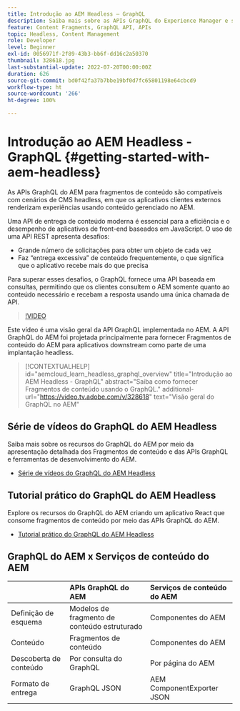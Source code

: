 ```yaml
---
title: Introdução ao AEM Headless — GraphQL
description: Saiba mais sobre as APIs GraphQL do Experience Manager e seus recursos.
feature: Content Fragments, GraphQL API, APIs
topic: Headless, Content Management
role: Developer
level: Beginner
exl-id: 0056971f-2f89-43b3-bb6f-dd16c2a50370
thumbnail: 328618.jpg
last-substantial-update: 2022-07-20T00:00:00Z
duration: 626
source-git-commit: bd0f42fa37b7bbe19bf0d7fc65801198e64cbcd9
workflow-type: ht
source-wordcount: '266'
ht-degree: 100%

---
```


# Introdução ao AEM Headless - GraphQL {#getting-started-with-aem-headless}

As APIs GraphQL do AEM para fragmentos de conteúdo
são compatíveis com cenários de CMS headless, em que os aplicativos clientes externos renderizam experiências usando conteúdo gerenciado no AEM.

Uma API de entrega de conteúdo moderna é essencial para a eficiência e o desempenho de aplicativos de front-end baseados em JavaScript. O uso de uma API REST apresenta desafios:

* Grande número de solicitações para obter um objeto de cada vez
* Faz “entrega excessiva” de conteúdo frequentemente, o que significa que o aplicativo recebe mais do que precisa

Para superar esses desafios, o GraphQL fornece uma API baseada em consultas, permitindo que os clientes consultem o AEM somente quanto ao conteúdo necessário e recebam a resposta usando uma única chamada de API.

>[!VIDEO](https://video.tv.adobe.com/v/328618?quality=12&learn=on)

Este vídeo é uma visão geral da API GraphQL implementada no AEM. A API GraphQL do AEM foi projetada principalmente para fornecer Fragmentos de conteúdo do AEM para aplicativos downstream como parte de uma implantação headless.

>[!CONTEXTUALHELP]
>id="aemcloud_learn_headless_graphql_overview"
>title="Introdução ao AEM Headless - GraphQL"
>abstract="Saiba como fornecer Fragmentos de conteúdo usando o GraphQL."
>additional-url="https://video.tv.adobe.com/v/328618" text="Visão geral do GraphQL no AEM"

## Série de vídeos do GraphQL do AEM Headless

Saiba mais sobre os recursos do GraphQL do AEM por meio da apresentação detalhada dos Fragmentos de conteúdo e das APIs GraphQL e ferramentas de desenvolvimento do AEM.

* [Série de vídeos do GraphQL do AEM Headless](./video-series/modeling-basics.md)

## Tutorial prático do GraphQL do AEM Headless

Explore os recursos do GraphQL do AEM criando um aplicativo React que consome fragmentos de conteúdo por meio das APIs GraphQL do AEM.

* [Tutorial prático do GraphQL do AEM Headless](./multi-step/overview.md)

## GraphQL do AEM x Serviços de conteúdo do AEM

|                                | APIs GraphQL do AEM | Serviços de conteúdo do AEM |
|--------------------------------|:-----------------|:---------------------|
| Definição de esquema | Modelos de fragmento de conteúdo estruturado | Componentes do AEM |
| Conteúdo | Fragmentos de conteúdo | Componentes do AEM |
| Descoberta de conteúdo | Por consulta do GraphQL | Por página do AEM |
| Formato de entrega | GraphQL JSON | AEM ComponentExporter JSON |
